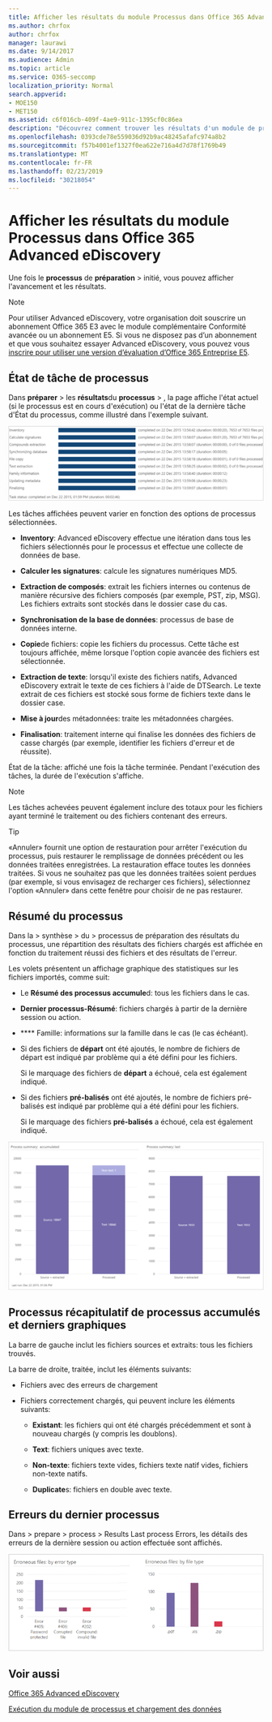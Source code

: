 ```yaml
---
title: Afficher les résultats du module Processus dans Office 365 Advanced eDiscovery
ms.author: chrfox
author: chrfox
manager: laurawi
ms.date: 9/14/2017
ms.audience: Admin
ms.topic: article
ms.service: O365-seccomp
localization_priority: Normal
search.appverid:
- MOE150
- MET150
ms.assetid: c6f016cb-409f-4ae9-911c-1395cf0c86ea
description: "Découvrez comment trouver les résultats d'un module de processus exécuté dans Office 365 Advanced eDiscovery, y compris l'état de la tâche et le résumé des processus.  "
ms.openlocfilehash: 0393cde78e559036d92b9ac48245afafc974a8b2
ms.sourcegitcommit: f57b4001ef1327f0ea622e716a4d7d78f1769b49
ms.translationtype: MT
ms.contentlocale: fr-FR
ms.lasthandoff: 02/23/2019
ms.locfileid: "30218054"
---
```

# <a name="view-process-module-results-in-office-365-advanced-ediscovery"></a>Afficher les résultats du module Processus dans Office 365 Advanced eDiscovery

Une fois le **processus** de **préparation** \> initié, vous pouvez afficher l'avancement et les résultats. 
  
> [!NOTE]
> Pour utiliser Advanced eDiscovery, votre organisation doit souscrire un abonnement Office 365 E3 avec le module complémentaire Conformité avancée ou un abonnement E5. Si vous ne disposez pas d’un abonnement et que vous souhaitez essayer Advanced eDiscovery, vous pouvez vous [inscrire pour utiliser une version d’évaluation d’Office 365 Entreprise E5](https://go.microsoft.com/fwlink/p/?LinkID=698279). 
  
## <a name="process-task-status"></a>État de tâche de processus

Dans **préparer** \> les **résultats**du **processus** \> , la page affiche l'état actuel (si le processus est en cours d'exécution) ou l'état de la dernière tâche d'État du processus, comme illustré dans l'exemple suivant.
  
![État de tâche du module de processus](media/9430f9e7-a4dd-47c7-ac2e-2c6a60fc948b.png)
  
Les tâches affichées peuvent varier en fonction des options de processus sélectionnées. 
  
- **Inventory**: Advanced eDiscovery effectue une itération dans tous les fichiers sélectionnés pour le processus et effectue une collecte de données de base.
    
- **Calculer les signatures**: calcule les signatures numériques MD5.
    
- **Extraction de composés**: extrait les fichiers internes ou contenus de manière récursive des fichiers composés (par exemple, PST, zip, MSG). Les fichiers extraits sont stockés dans le dossier case du cas.
    
- **Synchronisation de la base de données**: processus de base de données interne.
    
- **Copie**de fichiers: copie les fichiers du processus. Cette tâche est toujours affichée, même lorsque l'option copie avancée des fichiers est sélectionnée.
    
- **Extraction de texte**: lorsqu'il existe des fichiers natifs, Advanced eDiscovery extrait le texte de ces fichiers à l'aide de DTSearch. Le texte extrait de ces fichiers est stocké sous forme de fichiers texte dans le dossier case.
    
- **Mise à jour**des métadonnées: traite les métadonnées chargées. 
    
- **Finalisation**: traitement interne qui finalise les données des fichiers de casse chargés (par exemple, identifier les fichiers d'erreur et de réussite). 
    
État de la tâche: affiché une fois la tâche terminée. Pendant l'exécution des tâches, la durée de l'exécution s'affiche.
  
> [!NOTE]
> Les tâches achevées peuvent également inclure des totaux pour les fichiers ayant terminé le traitement ou des fichiers contenant des erreurs. 
  
> [!TIP]
> «Annuler» fournit une option de restauration pour arrêter l'exécution du processus, puis restaurer le remplissage de données précédent ou les données traitées enregistrées. La restauration efface toutes les données traitées. Si vous ne souhaitez pas que les données traitées soient perdues (par exemple, si vous envisagez de recharger ces fichiers), sélectionnez l'option «Annuler» dans cette fenêtre pour choisir de ne pas restaurer. 
  
## <a name="process-summary"></a>Résumé du processus

Dans la \> synthèse \> du \> processus de préparation des résultats du processus, une répartition des résultats des fichiers chargés est affichée en fonction du traitement réussi des fichiers et des résultats de l'erreur.
  
Les volets présentent un affichage graphique des statistiques sur les fichiers importés, comme suit:
  
- Le **Résumé des processus accumule**d: tous les fichiers dans le cas.
    
- **Dernier processus-Résumé**: fichiers chargés à partir de la dernière session ou action. 
    
- **** Famille: informations sur la famille dans le cas (le cas échéant).
    
- Si des fichiers de **départ** ont été ajoutés, le nombre de fichiers de départ est indiqué par problème qui a été défini pour les fichiers. 
    
    Si le marquage des fichiers de **départ** a échoué, cela est également indiqué. 
    
- Si des fichiers **pré-balisés** ont été ajoutés, le nombre de fichiers pré-balisés est indiqué par problème qui a été défini pour les fichiers. 
    
    Si le marquage des fichiers **pré-balisés** a échoué, cela est également indiqué. 
    
![Résumé de module de processus](media/2086a691-9e3d-4117-beb2-a5c3a9a4cc94.png)
  
## <a name="process-summary-accumulated-and-last-charts"></a>Processus récapitulatif de processus accumulés et derniers graphiques

La barre de gauche inclut les fichiers sources et extraits: tous les fichiers trouvés. 
  
La barre de droite, traitée, inclut les éléments suivants:
  
- Fichiers avec des erreurs de chargement
    
- Fichiers correctement chargés, qui peuvent inclure les éléments suivants: 
    
  - **Existant**: les fichiers qui ont été chargés précédemment et sont à nouveau chargés (y compris les doublons).
    
  - **Text**: fichiers uniques avec texte.
    
  - **Non-texte**: fichiers texte vides, fichiers texte natif vides, fichiers non-texte natifs. 
    
  - **Duplicate**s: fichiers en double avec texte.
    
## <a name="last-process-errors"></a>Erreurs du dernier processus

Dans \> prepare \> process \> Results Last process Errors, les détails des erreurs de la dernière session ou action effectuée sont affichés.
  
![Erreurs de module de processus](media/4771d0f4-4217-445a-9ba4-8b6541c5ad09.png)
  
## <a name="see-also"></a>Voir aussi

[Office 365 Advanced eDiscovery](office-365-advanced-ediscovery.md)
  
[Exécution du module de processus et chargement des données](run-the-process-module-and-load-data-in-advanced-ediscovery.md)

